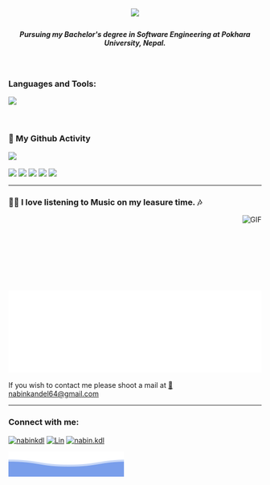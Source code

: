 
<h1 align="center">
    <img src="https://readme-typing-svg.herokuapp.com?color=Blue&size=26&center=true&vCenter=true&width=900&lines=Hi%2C+I+am+Nabin+Kandel.">
</h1>
<h5 align="center">Pursuing my Bachelor's degree in Software Engineering at Pokhara University, Nepal.
</h5>


 <p>&nbsp;</p>

 




<h3 align="left">Languages and Tools:</h3>


![](https://skillicons.dev/icons?i=tailwind,react,mysql,c,cpp,php,js,figma,netlify,vscode,vercel,java&perline=20) 


<br>


### 👨 My Github Activity


<img src="https://github-readme-streak-stats.herokuapp.com/?user=nabinkdl&theme=algolia&hide_border=true" width="700"/>

![](http://github-profile-summary-cards.vercel.app/api/cards/profile-details?username=nabinkdl&theme=github_dark)
![](http://github-profile-summary-cards.vercel.app/api/cards/repos-per-language?username=nabinkdl&theme=github_dark)
![](http://github-profile-summary-cards.vercel.app/api/cards/most-commit-language?username=nabinkdl&theme=github_dark)
![](http://github-profile-summary-cards.vercel.app/api/cards/stats?username=nabinkdl&theme=github_dark)
![](http://github-profile-summary-cards.vercel.app/api/cards/productive-time?username=nabinkdl&theme=github_dark&utcOffset=8)


<hr>

<!----![Alt text](https://spotify-recently-played-readme.vercel.app/api?user=312knnsjy3cvsyoqnred5lic3erq)</p> --->
### 👨‍💻 I love listening to Music on my leasure time. 🎶
<p>
  <a href="https://open.spotify.com/user/312knnsjy3cvsyoqnred5lic3erq" target="_blank" ><img align="right" alt="GIF" height="150px" src="https://media.giphy.com/media/J5B1Y8QZnzXXbLQIBu/giphy.gif" /></a>

<p align="left">
  <a href="https://open.spotify.com/artist/3sauLUNFUPvJVWIADSYTvZ" target="_blank" >
    <img src="https://raw.githubusercontent.com/nabin-kandel/nabin-kandel/1e8382b08d1a06e6b77a8907f18c50d429a0caf2/assect/avi.svg" target="_blank"/></a>
</p>

If you wish to contact me please shoot a mail at  [📩 nabinkandel64@gmail.com](mailto:nabinkandel64@gmail.com)
<hr>
<h3 align="left">Connect with me:</h3>
<p align="left">
<a href="https://twitter.com/nabinkdl" target="_blank"><img align="center" src="https://raw.githubusercontent.com/rahuldkjain/github-profile-readme-generator/master/src/images/icons/Social/twitter.svg" alt="nabinkdl" height="30" width="40" /></a>
<a href="https://www.linkedin.com/in/nabinkandel/" target="_blank"><img align="center" src="https://raw.githubusercontent.com/rahuldkjain/github-profile-readme-generator/master/src/images/icons/Social/linked-in-alt.svg" alt="Lin" height="30" width="40" /></a>
<a href="https://instagram.com/nabinkdl" target="_blank"><img align="center" src="https://raw.githubusercontent.com/rahuldkjain/github-profile-readme-generator/master/src/images/icons/Social/instagram.svg" alt="nabin.kdl" height="30" width="40" /></a><span>
<!-- <a href="https://discord.gg/https://discord.gg/RfKzrdBd" target="_blank"><img align="center" src="https://raw.githubusercontent.com/rahuldkjain/github-profile-readme-generator/master/src/images/icons/Social/discord.svg" alt="https://discord.gg/RfKzrdBd" height="30" width="40" /></span></a> -->
</p>

<img src="https://raw.githubusercontent.com/nabin-kandel/nabin-kandel/0eee02d490344b74bd431dd04aef32c67d6c91ac/assect/bottom_header.svg"/>
